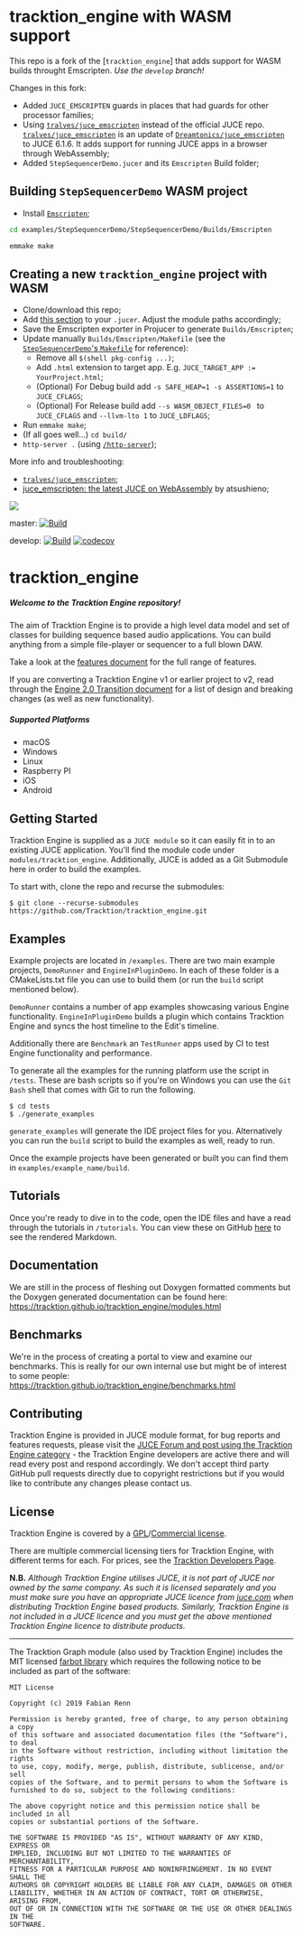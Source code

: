 # tracktion_engine with WASM support

This repo is a fork of the [`tracktion_engine`] that adds support for WASM builds throught Emscripten.
*Use the `develop` branch!*

Changes in this fork:

- Added `JUCE_EMSCRIPTEN` guards in places that had guards for other processor families;
- Using [`tralves/juce_emscripten`](https://github.com/tralves/juce_emscripten) instead of the official JUCE repo. [`tralves/juce_emscripten`](https://github.com/tralves/juce_emscripten) is an update of [`Dreamtonics/juce_emscripten`](https://github.com/Dreamtonics/juce_emscripten) to JUCE 6.1.6. It adds support for running JUCE apps in a browser through WebAssembly;
- Added `StepSequencerDemo.jucer` and its `Emscripten` Build folder;

## Building `StepSequencerDemo` WASM project

- Install [`Emscripten`](https://emscripten.org/);

```bash
cd examples/StepSequencerDemo/StepSequencerDemo/Builds/Emscripten

emmake make
```

## Creating a new `tracktion_engine` project with WASM

- Clone/download this repo;
- Add [this section](https://github.com/tralves/tracktion_engine/blob/develop/examples/StepSequencerDemo/StepSequencerDemo/StepSequencerDemo.jucer#L56-L81) to your `.jucer`. Adjust the module paths accordingly;
- Save the Emscripten exporter in Projucer to generate `Builds/Emscripten`;
- Update manually `Builds/Emscripten/Makefile` (see the [`StepSequencerDemo`'s `Makefile`](https://github.com/tralves/tracktion_engine/blob/develop/examples/StepSequencerDemo/StepSequencerDemo/Builds/Emscripten/Makefile) for reference):
  - Remove all `$(shell pkg-config ...)`;
  - Add `.html` extension to target app. E.g. `JUCE_TARGET_APP := YourProject.html`;
  - (Optional) For Debug build add `-s SAFE_HEAP=1 -s ASSERTIONS=1` to `JUCE_CFLAGS`;
  - (Optional) For Release build add `--s WASM_OBJECT_FILES=0 ` to `JUCE_CFLAGS` and `--llvm-lto 1` to `JUCE_LDFLAGS`;
- Run `emmake make`;
- (If all goes well...) `cd build/`
- `http-server .` (using [`/http-server`](https://www.npmjs.com/package/http-server));

More info and troubleshooting:
- [`tralves/juce_emscripten`](https://github.com/tralves/juce_emscripten);
- [juce_emscripten: the latest JUCE on WebAssembly](https://atsushieno.github.io/2020/01/01/juce-emscripten-the-latest-juce-on-webassembly.html) by atsushieno;


![](tutorials/images/tracktion_engine_powered.png)

master: [![Build](https://github.com/Tracktion/tracktion_engine/actions/workflows/build.yaml/badge.svg?branch=master)](https://github.com/Tracktion/tracktion_engine/actions/workflows/build.yaml)

develop: [![Build](https://github.com/Tracktion/tracktion_engine/actions/workflows/build.yaml/badge.svg?branch=develop)](https://github.com/Tracktion/tracktion_engine/actions/workflows/build.yaml)
[![codecov](https://codecov.io/gh/Tracktion/tracktion_engine/branch/develop/graph/badge.svg?token=jirhU03pQO)](https://codecov.io/gh/Tracktion/tracktion_engine)

# tracktion_engine
##### Welcome to the Tracktion Engine repository!
The aim of Tracktion Engine is to provide a high level data model and set of classes for building sequence based audio applications. You can build anything from a simple file-player or sequencer to a full blown DAW.

Take a look at the [features document](FEATURES.md) for the full range of features.

If you are converting a Tracktion Engine v1 or earlier project to v2, read through the [Engine 2.0 Transition document](docs/Engine_2.0_Transition.md) for a list of design and breaking changes (as well as new functionality).

##### Supported Platforms
- macOS
- Windows
- Linux
- Raspberry PI
- iOS
- Android

## Getting Started
Tracktion Engine is supplied as a `JUCE module` so it can easily fit in to an existing JUCE application. You'll find the module code under `modules/tracktion_engine`. Additionally, JUCE is added as a Git Submodule here in order to build the examples.

To start with, clone the repo and recurse the submodules:
```
$ git clone --recurse-submodules https://github.com/Tracktion/tracktion_engine.git
```

## Examples
Example projects are located in `/examples`.
There are two main example projects, `DemoRunner` and `EngineInPluginDemo`. In each of these folder is a CMakeLists.txt file you can use to build them (or run the `build` script mentioned below).

`DemoRunner` contains a number of app examples showcasing various Engine functionality.
`EngineInPluginDemo` builds a plugin which contains Tracktion Engine and syncs the host timeline to the Edit's timeline.

Additionally there are `Benchmark` an `TestRunner` apps used by CI to test Engine functionality and performance.

To generate all the examples for the running platform use the script in `/tests`.
These are bash scripts so if you're on Windows you can use the `Git Bash` shell that comes with Git to run the following.
```
$ cd tests
$ ./generate_examples
```
`generate_examples` will generate the IDE project files for you. Alternatively you can run the `build` script to build the examples as well, ready to run.

Once the example projects have been generated or built you can find them in `examples/example_name/build`.

## Tutorials
Once you're ready to dive in to the code, open the IDE files and have a read through the tutorials in `/tutorials`. You can view these on GitHub [here](/tutorials) to see the rendered Markdown.

## Documentation
We are still in the process of fleshing out Doxygen formatted comments but the Doxygen generated documentation can be found here: https://tracktion.github.io/tracktion_engine/modules.html

## Benchmarks
We're in the process of creating a portal to view and examine our benchmarks. This is really for our own internal use but might be of interest to some people:
https://tracktion.github.io/tracktion_engine/benchmarks.html

## Contributing
Tracktion Engine is provided in JUCE module format, for bug reports and features requests, please visit the [JUCE Forum and post using the Tracktion Engine category](https://forum.juce.com/c/tracktion-engine) -
the Tracktion Engine developers are active there and will read every post and respond accordingly.
We don't accept third party GitHub pull requests directly due to copyright restrictions
but if you would like to contribute any changes please contact us.

## License
Tracktion Engine is covered by a [GPL](https://www.gnu.org/licenses/gpl-3.0.en.html)/[Commercial license](https://www.tracktion.com/develop/tracktion-engine).

There are multiple commercial licensing tiers for Tracktion Engine, with different terms for each.
For prices, see the [Tracktion Developers Page](https://www.tracktion.com/develop/tracktion-engine).

**N.B.** *Although Tracktion Engine utilises JUCE, it is not part of JUCE nor owned by the same company. As such it is licensed separately and you must make sure you have an appropriate JUCE licence from [juce.com](juce.com) when distributing Tracktion Engine based products. Similarly, Tracktion Engine is not included in a JUCE licence and you must get the above mentioned Tracktion Engine licence to distribute products.*

___
The Tracktion Graph module (also used by Tracktion Engine) includes the MIT licensed [farbot library](/modules/tracktion_graph/3rd_party/farbot) which requires the following notice to be included as part of the software:

```
MIT License

Copyright (c) 2019 Fabian Renn

Permission is hereby granted, free of charge, to any person obtaining a copy
of this software and associated documentation files (the "Software"), to deal
in the Software without restriction, including without limitation the rights
to use, copy, modify, merge, publish, distribute, sublicense, and/or sell
copies of the Software, and to permit persons to whom the Software is
furnished to do so, subject to the following conditions:

The above copyright notice and this permission notice shall be included in all
copies or substantial portions of the Software.

THE SOFTWARE IS PROVIDED "AS IS", WITHOUT WARRANTY OF ANY KIND, EXPRESS OR
IMPLIED, INCLUDING BUT NOT LIMITED TO THE WARRANTIES OF MERCHANTABILITY,
FITNESS FOR A PARTICULAR PURPOSE AND NONINFRINGEMENT. IN NO EVENT SHALL THE
AUTHORS OR COPYRIGHT HOLDERS BE LIABLE FOR ANY CLAIM, DAMAGES OR OTHER
LIABILITY, WHETHER IN AN ACTION OF CONTRACT, TORT OR OTHERWISE, ARISING FROM,
OUT OF OR IN CONNECTION WITH THE SOFTWARE OR THE USE OR OTHER DEALINGS IN THE
SOFTWARE.
```
